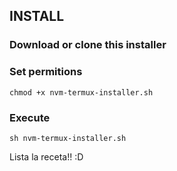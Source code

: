 ## INSTALL

### Download or clone this installer


### Set permitions
`chmod +x nvm-termux-installer.sh`

### Execute
`sh nvm-termux-installer.sh`

Lista la receta!! :D


